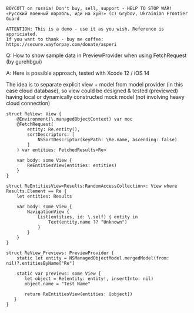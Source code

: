 ```
BOYCOTT on russia! Don't buy, sell, support - HELP TO STOP WAR!
«Русский военный корабль, иди на хуй!» (c) Grybov, Ukrainian Frontier Guard

ATTENTION: This is a demo - use it as you wish. Reference is appriciated.
If you want to thank - buy me coffee: https://secure.wayforpay.com/donate/asperi
```

Q: How to show sample data in PreviewProvider when using FetchRequest (by gurehbgui)

A: Here is possible approach, tested with Xcode 12 / iOS 14

The idea is to separate explicit view + model from model provider (in this case cloud database), 
so view could be designed & tested (previewed) having local or dynamically constructed mock 
model (not involving heavy cloud connection)

```
struct ReView: View {
    @Environment(\.managedObjectContext) var moc
    @FetchRequest(
        entity: Re.entity(),
        sortDescriptors: [
            NSSortDescriptor(keyPath: \Re.name, ascending: false)
        ]
    ) var entities: FetchedResults<Re>
    
    var body: some View {
        ReEntitiesView(entities: entities)
    }
}

struct ReEntitiesView<Results:RandomAccessCollection>: View where Results.Element == Re {
    let entities: Results

    var body: some View {
        NavigationView {
            List(entities, id: \.self) { entity in
                Text(entity.name ?? "Unknown")
            }
        }
    }
}

struct ReView_Previews: PreviewProvider {
    static let entity = NSManagedObjectModel.mergedModel(from: nil)?.entitiesByName["Re"]

    static var previews: some View {
       let object = Re(entity: entity!, insertInto: nil)
       object.name = "Test Name"

       return ReEntitiesView(entities: [object])
   }
}
```
